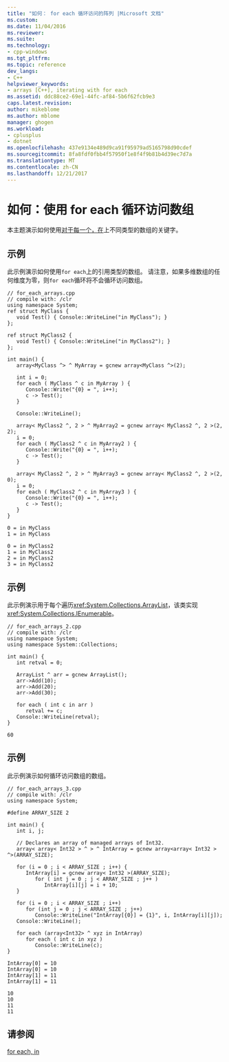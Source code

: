 ```yaml
---
title: "如何： for each 循环访问的阵列 |Microsoft 文档"
ms.custom: 
ms.date: 11/04/2016
ms.reviewer: 
ms.suite: 
ms.technology:
- cpp-windows
ms.tgt_pltfrm: 
ms.topic: reference
dev_langs:
- C++
helpviewer_keywords:
- arrays [C++], iterating with for each
ms.assetid: ddc88ce2-69e1-44fc-af84-5b6f62fcb9e3
caps.latest.revision: 
author: mikeblome
ms.author: mblome
manager: ghogen
ms.workload:
- cplusplus
- dotnet
ms.openlocfilehash: 437e9134e489d9ca91f95979ad5165798d90cdef
ms.sourcegitcommit: 8fa8fdf0fbb4f57950f1e8f4f9b81b4d39ec7d7a
ms.translationtype: MT
ms.contentlocale: zh-CN
ms.lasthandoff: 12/21/2017
---
```

# <a name="how-to-iterate-over-arrays-with-for-each"></a>如何：使用 for each 循环访问数组
本主题演示如何使用[对于每一个，在](../dotnet/for-each-in.md)上不同类型的数组的关键字。  
  
## <a name="example"></a>示例  
 此示例演示如何使用`for each`上的引用类型的数组。  请注意，如果多维数组的任何维度为零，则`for each`循环将不会循环访问数组。  
  
```  
// for_each_arrays.cpp  
// compile with: /clr  
using namespace System;  
ref struct MyClass {  
   void Test() { Console::WriteLine("in MyClass"); }  
};  
  
ref struct MyClass2 {  
   void Test() { Console::WriteLine("in MyClass2"); }  
};  
  
int main() {  
   array<MyClass ^> ^ MyArray = gcnew array<MyClass ^>(2);  
  
   int i = 0;  
   for each ( MyClass ^ c in MyArray ) {  
      Console::Write("{0} = ", i++);  
      c -> Test();  
   }  
  
   Console::WriteLine();  
  
   array< MyClass2 ^, 2 > ^ MyArray2 = gcnew array< MyClass2 ^, 2 >(2, 2);  
   i = 0;  
   for each ( MyClass2 ^ c in MyArray2 ) {  
      Console::Write("{0} = ", i++);  
      c -> Test();  
   }  
  
   array< MyClass2 ^, 2 > ^ MyArray3 = gcnew array< MyClass2 ^, 2 >(2, 0);  
   i = 0;  
   for each ( MyClass2 ^ c in MyArray3 ) {  
      Console::Write("{0} = ", i++);  
      c -> Test();  
   }  
}  
```  
  
```Output  
0 = in MyClass  
1 = in MyClass  
  
0 = in MyClass2  
1 = in MyClass2  
2 = in MyClass2  
3 = in MyClass2  
```  
  
## <a name="example"></a>示例  
 此示例演示用于每个遍历<xref:System.Collections.ArrayList>，该类实现<xref:System.Collections.IEnumerable>。  
  
```  
// for_each_arrays_2.cpp  
// compile with: /clr  
using namespace System;  
using namespace System::Collections;  
  
int main() {  
   int retval = 0;  
  
   ArrayList ^ arr = gcnew ArrayList();  
   arr->Add(10);  
   arr->Add(20);  
   arr->Add(30);  
  
   for each ( int c in arr )  
      retval += c;  
   Console::WriteLine(retval);  
}  
```  
  
```Output  
60  
```  
  
## <a name="example"></a>示例  
 此示例演示如何循环访问数组的数组。  
  
```  
// for_each_arrays_3.cpp  
// compile with: /clr  
using namespace System;  
  
#define ARRAY_SIZE 2  
  
int main() {  
   int i, j;  
  
   // Declares an array of managed arrays of Int32.  
   array< array< Int32 > ^ > ^ IntArray = gcnew array<array< Int32 > ^>(ARRAY_SIZE);  
  
   for (i = 0 ; i < ARRAY_SIZE ; i++) {  
      IntArray[i] = gcnew array< Int32 >(ARRAY_SIZE);  
         for ( int j = 0 ; j < ARRAY_SIZE ; j++ )   
            IntArray[i][j] = i + 10;  
   }  
  
   for (i = 0 ; i < ARRAY_SIZE ; i++)  
      for (int j = 0 ; j < ARRAY_SIZE ; j++)  
         Console::WriteLine("IntArray[{0}] = {1}", i, IntArray[i][j]);  
   Console::WriteLine();  
  
   for each (array<Int32> ^ xyz in IntArray)  
      for each ( int c in xyz )  
         Console::WriteLine(c);  
}  
```  
  
```Output  
IntArray[0] = 10  
IntArray[0] = 10  
IntArray[1] = 11  
IntArray[1] = 11  
  
10  
10  
11  
11  
```  
  
## <a name="see-also"></a>请参阅  
 [for each, in](../dotnet/for-each-in.md)